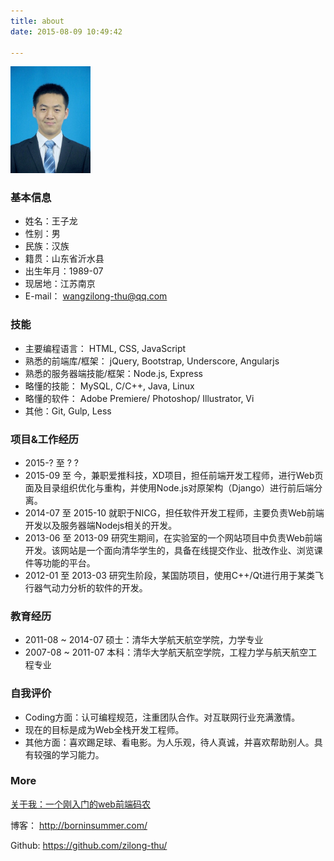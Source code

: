 ```yaml
---
title: about
date: 2015-08-09 10:49:42

---
```


<img src="myResumeAvatar.jpg" style="max-width: 128px;" alt="简历照片">

### 基本信息

+ 姓名：王子龙
+ 性别：男
+ 民族：汉族
+ 籍贯：山东省沂水县
+ 出生年月：1989-07
+ 现居地：江苏南京
+ E-mail： wangzilong-thu@qq.com

### 技能
+ 主要编程语言： HTML, CSS, JavaScript
+ 熟悉的前端库/框架： jQuery, Bootstrap, Underscore, Angularjs
+ 熟悉的服务器端技能/框架：Node.js, Express
+ 略懂的技能： MySQL, C/C++, Java, Linux
+ 略懂的软件： Adobe Premiere/ Photoshop/ Illustrator, Vi
+ 其他：Git, Gulp, Less

### 项目&工作经历
+ 2015-?  至 ?  ? 
+ 2015-09 至 今，兼职爱推科技，XD项目，担任前端开发工程师，进行Web页面及目录组织优化与重构，并使用Node.js对原架构（Django）进行前后端分离。
+ 2014-07 至 2015-10 就职于NICG，担任软件开发工程师，主要负责Web前端开发以及服务器端Nodejs相关的开发。
+ 2013-06 至 2013-09 研究生期间，在实验室的一个网站项目中负责Web前端开发。该网站是一个面向清华学生的，具备在线提交作业、批改作业、浏览课件等功能的平台。
+ 2012-01 至 2013-03 研究生阶段，某国防项目，使用C++/Qt进行用于某类飞行器气动力分析的软件的开发。

### 教育经历
+ 2011-08 ~ 2014-07 硕士：清华大学航天航空学院，力学专业
+ 2007-08 ~ 2011-07 本科：清华大学航天航空学院，工程力学与航天航空工程专业

### 自我评价
+ Coding方面：认可编程规范，注重团队合作。对互联网行业充满激情。
+ 现在的目标是成为Web全栈开发工程师。
+ 其他方面：喜欢踢足球、看电影。为人乐观，待人真诚，并喜欢帮助别人。具有较强的学习能力。

### More
<a href="aboutMe-longStory.html">关于我：一个刚入门的web前端码农</a>

博客： http://borninsummer.com/

Github: https://github.com/zilong-thu/